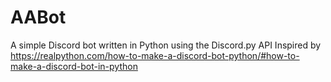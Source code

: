 # AABot
A simple Discord bot written in Python using the Discord.py API
Inspired by https://realpython.com/how-to-make-a-discord-bot-python/#how-to-make-a-discord-bot-in-python

